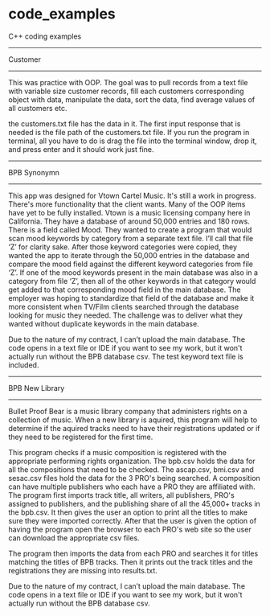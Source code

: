 # code_examples
C++ coding examples

__________________
Customer
__________________

This was practice with OOP. The goal was to pull records from a text file with variable size customer records, fill each customers corresponding object with data, manipulate the data, sort the data, find average values of all customers etc.

the customers.txt file has the data in it. The first input response that is needed is the file path of the customers.txt file. If you run the program in terminal, all you have to do is drag the file into the terminal window, drop it, and press enter and it should work just fine.





__________________
BPB Synonymn
__________________

This app was designed for Vtown Cartel Music. It's still a work in progress. There's more functionality that the client wants. 
Many of the OOP items have yet to be fully installed. Vtown is a music licensing company here in California. They have a 
database of around 50,000 entries and 180 rows. There is a field called Mood. They wanted to create a program that would 
scan mood keywords by category from a separate text file. I’ll call that file ‘Z’ for clarity sake. After those keyword 
categories were copied, they wanted the app to iterate through the 50,000 entries in the database and compare the mood field 
against the different keyword categories from file ‘Z’. If one of the mood keywords present in the main database was also in a 
category from file ‘Z’, then all of the other keywords in that category would get added to that corresponding mood field 
in the main database. The employer was hoping to standardize that field of the database and make it more consistent when 
TV/Film clients searched through the database looking for music they needed. The challenge was to deliver what they wanted
without duplicate keywords in the main database.

Due to the nature of my contract, I can’t upload the main database. The code opens in a text file or IDE if you want to 
see my work, but it won't actually run without the BPB database csv. The test keyword text file is included. 

___________________
BPB New Library
___________________

Bullet Proof Bear is a music library company that administers rights on a collection of music. When a new library
is aquired, this program will help to determine if the aquired tracks need to have their registrations updated
or if they need to be registered for the first time.
 
This program checks if a music composition is registered with the appropriate performing rights organization.
The bpb.csv holds the data for all the compositions that need to be checked. The ascap.csv, bmi.csv and sesac.csv
files hold the data for the 3 PRO's being searched. A composition can have multiple publishers who each have a
PRO they are affiliated with. The program first imports track title, all writers, all publishers, PRO's assigned
to publishers, and the publishing share of all the 45,000+ tracks in the bpb.csv. It then gives the user an
option to print all the titles to make sure they were imported correctly. After that the user is given the option
of having the program open the browser to each PRO's web site so the user can download the appropriate csv files.
 
The program then imports the data from each PRO and searches it for titles matching the titles of BPB tracks. Then
it prints out the track titles and the registrations they are missing into results.txt.

Due to the nature of my contract, I can’t upload the main database. The code opens in a text file or IDE if you want to 
see my work, but it won't actually run without the BPB database csv.

